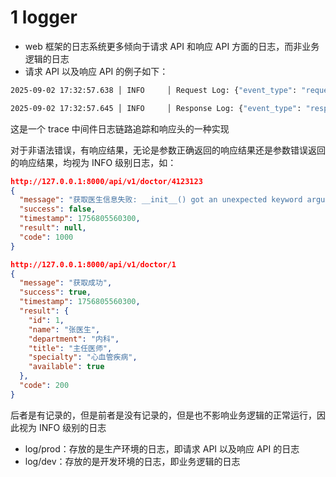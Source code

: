 # 1 logger

- web 框架的日志系统更多倾向于请求 API 和响应 API 方面的日志，而非业务逻辑的日志
- 请求 API 以及响应 API 的例子如下：

```bash
2025-09-02 17:32:57.638 │ INFO     │ Request Log: {"event_type": "request", "data": {"useragent": {"os": "Mac OS X  10.15.7", "browser": "Chrome  139.0.0", "device": {"family": "Mac", "brand": "Apple", "model": "Mac"}}, "url": "/api/v1/doctor_list", "method": "GET", "ip": "127.0.0.1", "params": {}, "ts": "2025-09-02 17:32:57"}, "remarks": "", "timestamp": "2025-09-02 17:32:57"}

2025-09-02 17:32:57.645 │ INFO     │ Response Log: {"event_type": "response", "data": {"traceid": "EMHPicguazTfj9RN2z2RLK", "response_time": "0.0104s", "ts": "2025-09-02 17:32:57"}, "remarks": "", "timestamp": "2025-09-02 17:32:57"}
```

这是一个 trace 中间件日志链路追踪和响应头的一种实现

对于非语法错误，有响应结果，无论是参数正确返回的响应结果还是参数错误返回的响应结果，均视为 INFO 级别日志，如：

```json
http://127.0.0.1:8000/api/v1/doctor/4123123
{
  "message": "获取医生信息失败: __init__() got an unexpected keyword argument 'code'",
  "success": false,
  "timestamp": 1756805560300,
  "result": null,
  "code": 1000
}

http://127.0.0.1:8000/api/v1/doctor/1
{
  "message": "获取成功",
  "success": true,
  "timestamp": 1756805560300,
  "result": {
    "id": 1,
    "name": "张医生",
    "department": "内科",
    "title": "主任医师",
    "specialty": "心血管疾病",
    "available": true
  },
  "code": 200
}
```

后者是有记录的，但是前者是没有记录的，但是也不影响业务逻辑的正常运行，因此视为 INFO 级别的日志

- log/prod：存放的是生产环境的日志，即请求 API 以及响应 API 的日志
- log/dev：存放的是开发环境的日志，即业务逻辑的日志